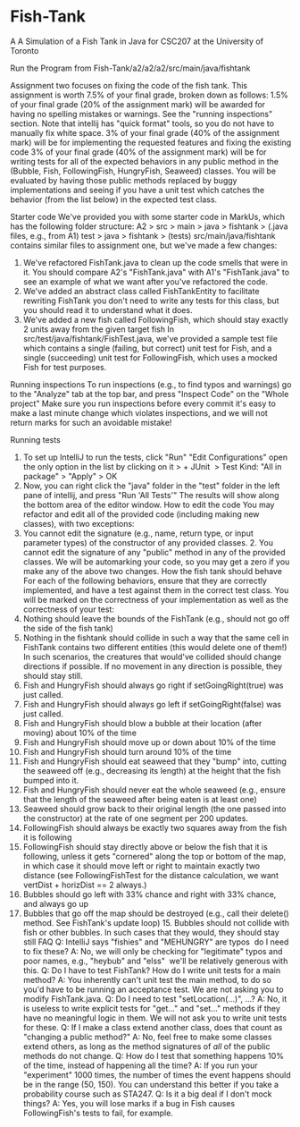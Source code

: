 # Fish-Tank
A A Simulation of a Fish Tank in Java for CSC207 at the University of Toronto

Run the Program from  ⁨Fish-Tank⁩/⁨a2⁩/a2⁩/a2⁩/⁨src⁩/main⁩/⁨java⁩/⁨fishtank⁩

Assignment two focuses on fixing the code of the fish tank. This assignment is worth 7.5% of your final grade, broken down as follows:
1.5% of your final grade (20% of the assignment mark) will be awarded for having no spelling mistakes or warnings. See the "running inspections" section. Note that intellij has "quick format" tools, so you do not have to manually fix white space.
3% of your final grade (40% of the assignment mark) will be for implementing the requested features and fixing the existing code 3% of your final grade (40% of the assignment mark) will be for writing tests for all of the expected behaviors in any public method in the (Bubble, Fish, FollowingFish, HungryFish, Seaweed) classes. You will be evaluated by having those public methods replaced by buggy implementations and seeing if you have a unit test which catches the behavior (from the list below) in the expected test class.

Starter code
We've provided you with some starter code in MarkUs, which has the following folder structure: A2 >
src > main >
java > fishtank >
(.java files, e.g., from A1)
test > java >
fishtank > (tests)
src/main/java/fishtank contains similar files to assignment one, but we've made a few changes:
1. We've refactored FishTank.java to clean up the code smells that were in it. You should compare A2's "FishTank.java" with A1's "FishTank.java" to see an example of what we want after you've refactored the code.
2. We've added an abstract class called FishTankEntity to facilitate rewriting FishTank you don't need to write any tests for this class, but you should read it to understand what it does.
3. We've added a new fish called FollowingFish, which should stay exactly 2 units away from the given target fish
In src/test/java/fishtank/FishTest.java, we've provided a sample test file which contains a single (failing, but correct) unit test for Fish, and a single (succeeding) unit test for FollowingFish, which uses a mocked Fish for test purposes.

Running inspections
To run inspections (e.g., to find typos and warnings)  go to the "Analyze" tab at the top bar, and press "Inspect Code" on the "Whole project"
Make sure you run inspections before every commit it's easy to make a last minute change which violates inspections, and we will not return marks for such an avoidable mistake!

Running tests

1. To set up IntelliJ to run the tests, click "Run"  "Edit Configurations"  open the only option in the list by clicking on it ­­> + JUnit ­­ > Test Kind: "All in package" ­­> "Apply" ­­> OK
2. Now, you can right click the "java" folder in the "test" folder in the left pane of intellij, and press "Run 'All Tests'" The results will show along the bottom area of the editor window.
How to edit the code
You may refactor and edit all of the provided code (including making new classes), with two exceptions:
1. You cannot edit the signature (e.g., name, return type, or input parameter types) of the constructor of any provided classes. 2. You cannot edit the signature of any "public" method in any of the provided classes.
We will be automarking your code, so you may get a zero if you make any of the above two changes.
How the fish tank should behave
For each of the following behaviors, ensure that they are correctly implemented, and have a test against them in the correct test class. You will be marked on the correctness of your implementation as well as the correctness of your test:
1. Nothing should leave the bounds of the FishTank (e.g., should not go off the side of the fish tank)
2. Nothing in the fishtank should collide in such a way that the same cell in FishTank contains two different entities (this would delete
one of them!)  In such scenarios, the creatures that would've collided should change directions if possible. If no movement in any
direction is possible, they should stay still.
3. Fish and HungryFish should always go right if setGoingRight(true) was just called.
4. Fish and HungryFish should always go left if setGoingRight(false) was just called.
5. Fish and HungryFish should blow a bubble at their location (after moving) about 10% of the time
6. Fish and HungryFish should move up or down about 10% of the time
7. Fish and HungryFish should turn around 10% of the time
8. Fish and HungryFish should eat seaweed that they "bump" into, cutting the seaweed off (e.g., decreasing its length) at the height that the fish bumped into it.
9. Fish and HungryFish should never eat the whole seaweed (e.g., ensure that the length of the seaweed after being eaten is at least one)
10. Seaweed should grow back to their original length (the one passed into the constructor) at the rate of one segment per 200 updates.
11. FollowingFish should always be exactly two squares away from the fish it is following
12. FollowingFish should stay directly above or below the fish that it is following, unless it gets "cornered" along the top or bottom of the
map, in which case it should move left or right to maintain exactly two distance (see FollowingFishTest for the distance calculation,
we want vertDist + horizDist == 2 always.)
13. Bubbles should go left with 33% chance and right with 33% chance, and always go up
14. Bubbles that go off the map should be destroyed (e.g., call their delete() method. See FishTank's update loop) 15. Bubbles should not collide with fish or other bubbles. In such cases that they would, they should stay still
FAQ
Q: IntelliJ says "fishies" and "MEHUNGRY" are typos ­­ do I need to fix these?
A: No, we will only be checking for "legitimate" typos and poor names, e.g., "heybub" and "elss" ­­ we'll be relatively generous with this.
Q: Do I have to test FishTank? How do I write unit tests for a main method?
A: You inherently can't unit test the main method, to do so you'd have to be running an acceptance test. We are not asking you to modify FishTank.java.
Q: Do I need to test "setLocation(...)", ...?
A: No, it is useless to write explicit tests for "get..." and "set..." methods if they have no meaningful logic in them. We will not ask you to write unit tests for these.
Q: If I make a class extend another class, does that count as "changing a public method?"
A: No, feel free to make some classes extend others, as long as the method signatures of *all* of the public methods do not change.
Q: How do I test that something happens 10% of the time, instead of happening all the time?
A: If you run your "experiment" 1000 times, the number of times the event happens should be in the range (50, 150). You can understand this better if you take a probability course such as STA247.
Q: Is it a big deal if I don't mock things?
A: Yes, you will lose marks if a bug in Fish causes FollowingFish's tests to fail, for example.
